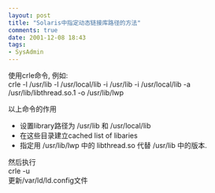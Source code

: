 ```yaml
---
layout: post
title: "Solaris中指定动态链接库路径的方法"
comments: true
date: 2001-12-08 18:43
tags:
- SysAdmin
---
```

使用crle命令, 例如:  
    crle -l /usr/lib -l /usr/local/lib -i /usr/lib -i /usr/local/lib -a /usr/lib/libthread.so.1 -o /usr/lib/lwp  
  
以上命令的作用  

* 设置library路径为 /usr/lib 和 /usr/local/lib 
* 在这些目录建立cached list of libaries 
* 指定用 /usr/lib/lwp 中的 libthread.so 代替 /usr/lib 中的版本.  
  
然后执行  
    crle -u  
更新/var/ld/ld.config文件  

